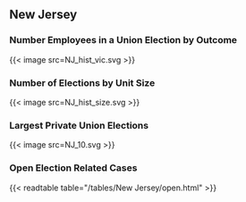 ##  New Jersey

### Number Employees in a Union Election by Outcome
{{< image src=NJ_hist_vic.svg >}}

### Number of Elections by Unit Size
{{< image src=NJ_hist_size.svg >}}

### Largest Private Union Elections
{{< image src=NJ_10.svg >}}

### Open Election Related Cases
{{< readtable table="/tables/New Jersey/open.html" >}}

